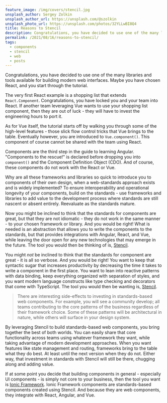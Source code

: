 ```yaml
---
feature_image: /img/covers/stencil.jpg
unsplash_author: Sergey Zolkin
unsplash_author_url: https://unsplash.com/@szolkin
unsplash_photo_url: https://unsplash.com/photos/32YLLwBI8Q4
title: Reasons to Stencil
description: Congratulations, you have decided to use one of the many libraries and tools available for building modern web interfaces. Now just do not lock yourself into that decision.
permalink: /2021/08/16/reasons-to-stencil/
tags:
  - components
  - stencil  
  - web
  - posts
---
```


Congratulations, you have decided to use one of the many libraries and tools available for building modern web interfaces. Maybe you have chosen React, and you start through the tutorial. 

The very first React example is a shopping list that extends `React.Component`. Congratulations, you have locked you and your team into React. If another team leveraging Vue wants to use your shopping list component, then they are out of luck - they will have to invest the engineering hours to port it.

As for Vue itself, the tutorial starts off by walking you through some of the high-level features - those slick flow control tricks that Vue brings to the table. Eventually however, you are introduced to `Vue.component()`. This component of course cannot be shared with the team using React.

Components are the third step in the guide to learning Angular. "Components to the rescue!" is declared before dropping you into `component()` and the Component Definition Object (CDO). And of course, these components do not work with the React or Vue.

Why are all these frameworks and libraries so quick to introduce you to components of their own design, when a web-standards approach exists and is widely implemented? To ensure interoperability and operational longevity of your components, build on the standards - use frameworks and libraries to add value to the development process where standards are still nascent or absent entirely. Reevaluate as the standards mature.

Now you might be inclined to think that the standards for components are great, but that they are not idiomatic - they do not work in the same manner - to your chosen framework or library. And you would be right! What is needed is an abstraction that allows you to write the components to the standards, but that provides integrations with Angular, React, and Vue, while leaving the door open for any new technologies that may emerge in the future. The tool you would then be thinking of is, [Stencil](https://stenciljs.com).

You might *not* be inclined to think that the standards for component are great - it is all so verbose. And you would be right! You want to keep that syntactic sugar that increases productivity by decreasing the time it takes to write a component in the first place. You want to lean into reactive patterns with data binding, keep everything organized with separation of styles, and you want modern language constructs like type checking and decorators that come with TypeScript. The tool you would then be wanting is, [Stencil](https://stenciljs.com).

> There are interesting side-effects to investing in standards-based web components. For example, you will see a community develop; all teams contributing to the core patterns of the business regardless of their framework choice. Some of these patterns will be architectural in nature, while others will surface in your design system.

By leveraging Stencil to build standards-based web components, you bring together the best of both worlds. You can easily share that core functionality across teams using whatever framework they want, while taking advantage of modern development approaches. When you want features like state management and routing, frameworks bring to the table what they do best. At least until the next version when they do not. Either way, that investment in standards with Stencil will still be there, chugging along and adding value.

If at some point you decide that building components in general - especially UI components - is simply not core to your business, then the tool you want is [Ionic Framework](https://ionicframework.com). Ionic Framework components are standards-based components created using Stencil. And because they are web components, they integrate with React, Angular, and Vue.
